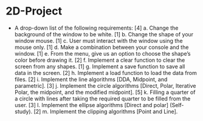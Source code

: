 # 2D-Project
- A drop-down list of the following requirements: [4] a. Change the background of the window to be white. [1] b. Change the shape of your window mouse. [1] c. User must interact with the window using the mouse only. [1] d. Make a combination between your console and the window. [1] e. From the menu, give us an option to choose the shape’s color before drawing it. [2] f. Implement a clear function to clear the screen from any shapes. [1] g. Implement a save function to save all data in the screen. [2] h. Implement a load function to load the data from files. [2] i. Implement the line algorithms [DDA, Midpoint, and parametric]. [3] j. Implement the circle algorithms [Direct, Polar, Iterative Polar, the midpoint, and the  modified midpoint]. [5] k. Filling a quarter of a circle with lines after taking the required quarter to be filled from the  user. [3] l. Implement the ellipse algorithms [Direct and polar] (Self-study). [2] m. Implement the clipping algorithms [Point and Line].
